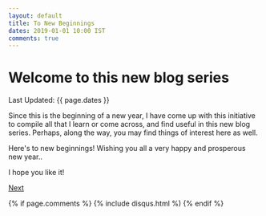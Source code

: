 ```yaml
---
layout: default
title: To New Beginnings
dates: 2019-01-01 10:00 IST
comments: true
---
```


# Welcome to this new blog series
Last Updated: {{ page.dates }}

Since this is the beginning of a new year, I have come up with this initiative to compile all that I learn or come across, and find useful in this new blog series. Perhaps, along the way, you may find things of interest here as well. 

Here's to new beginnings! Wishing you all a very happy and prosperous new year.. 

I hope you like it! <br />

[Next](2019-01-01-tips-to-create-github-blog.md)

{% if page.comments %}
  {% include disqus.html %)
{% endif %}
